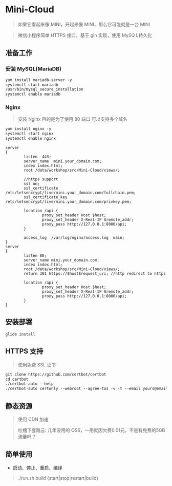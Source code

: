 # Mini-Cloud

> 如果它看起来像 MINI，开起来像 MINI，那么它可能就是一台 MINI

> 微信小程序简单 HTTPS 接口，基于 gin 实现，使用 MySQ L持久化

## 准备工作

### 安装 MySQL(MariaDB)

```html
yum install mariadb-server -y
systemctl start mariadb
/usr/bin/mysql_secure_installation
systemctl enable mariadb
```

### Nginx

> 安装 Nginx 目的是为了使用 80 端口 可以支持多个域名

```html
yum install nginx -y
systemctl start nginx
systemctl enable nginx
```

```nginx
server
{
        listen  443;
        server_name  mini.your_domain.com;
        index index.html;
        root /data/workshop/src/Mini-Cloud/views/;

        //https support
        ssl on;
        ssl_certificate /etc/letsencrypt/live/mini.your_domain.com/fullchain.pem;
        ssl_certificate_key /etc/letsencrypt/live/mini.your_domain.com/privkey.pem;

        location /api {
                proxy_set_header Host $host;
                proxy_set_header X-Real-IP $remote_addr;
                proxy_pass http://127.0.0.1:8080/api;
        }

        access_log  /var/log/nginx/access.log  main;
}
server
{
        listen 80;
        server_name mini.your_domain.com;
        index index.html;
        root /data/workshop/src/Mini-Cloud/views/;
        return 301 https://$host$request_uri; //http redirect to https

        location /api {
                proxy_set_header Host $host;
                proxy_set_header X-Real-IP $remote_addr;
                proxy_pass http://127.0.0.1:8080/api;
        }
}
```

## 安装部署

```shell
glide install
```

## HTTPS 支持

> 使用免费 SSL 证书

```html
git clone https://github.com/certbot/certbot
cd certbot
./certbot-auto --help
./certbot-auto certonly --webroot --agree-tos -v -t --email yours@email.com -w /data/workshop/src/Mini-Cloud/views -d mini.your_domain.com
```

## 静态资源

> 使用 CDN 加速

> 吐槽下套路云: 几年没用的 OSS，一用就因欠费0.01元，不是有免费的5GB流量吗？

## 简单使用

- 启动、停止、重启、编译

> ./run.sh build {start|stop|restart|build}